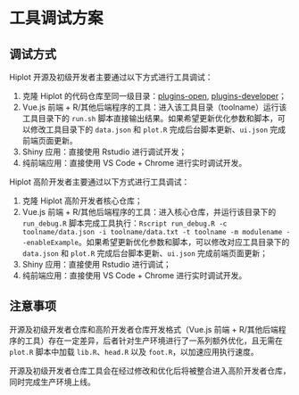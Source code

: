 # 工具调试方案

## 调试方式

Hiplot 开源及初级开发者主要通过以下方式进行工具调试：

1. 克隆 Hiplot 的代码仓库至同一级目录：[plugins-open](https://github.com/hiplot/plugins-open), [plugins-developer](https://github.com/hiplot/plugins-developer)；
2. Vue.js 前端 + R/其他后端程序的工具：进入该工具目录（toolname）运行该工具目录下的 `run.sh` 脚本直接输出结果。如果希望更新优化参数和脚本，可以修改工具目录下的 `data.json` 和 `plot.R` 完成后台脚本更新、`ui.json` 完成前端页面更新。
3. Shiny 应用：直接使用 Rstudio 进行调试开发；
4. 纯前端应用：直接使用 VS Code + Chrome 进行实时调试开发。
 

Hiplot 高阶开发者主要通过以下方式进行工具调试：

1. 克隆 Hiplot 高阶开发者核心仓库；
2. Vue.js 前端 + R/其他后端程序的工具：进入核心仓库，并运行该目录下的 `run_debug.R` 脚本完成工具执行：`Rscript run_debug.R -c toolname/data.json -i toolname/data.txt -t toolname -m modulename --enableExample`。如果希望更新优化参数和脚本，可以修改对应工具目录下的 `data.json` 和 `plot.R` 完成后台脚本更新、`ui.json` 完成前端页面更新；
3. Shiny 应用：直接使用 Rstudio 进行调试；
4. 纯前端应用：直接使用 VS Code + Chrome 进行实时调试开发。

## 注意事项

开源及初级开发者仓库和高阶开发者仓库开发格式（Vue.js 前端 + R/其他后端程序的工具）存在一定差异，后者针对生产环境进行了一系列额外优化，且无需在 `plot.R` 脚本中加载 `lib.R`、`head.R` 以及 `foot.R`，以加速应用执行速度。

开源及初级开发者仓库工具会在经过修改和优化后将被整合进入高阶开发者仓库，同时完成生产环境上线。

